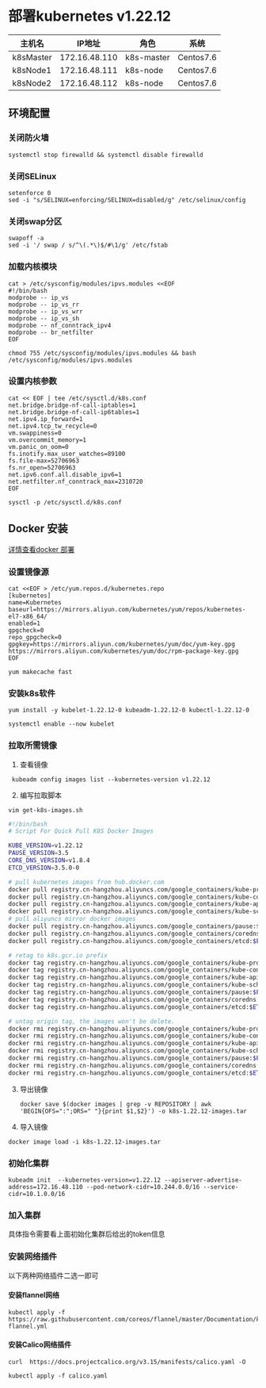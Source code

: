 # 部署kubernetes v1.22.12
| 主机名    | IP地址                    | 角色       | 系统      |
| --------- | ------------------------- | ---------- | --------- |
| k8sMaster | 172.16.48.110             | k8s-master | Centos7.6 |
| k8sNode1  | 172.16.48.111             | k8s-node   | Centos7.6 |
| k8sNode2  | 172.16.48.112             | k8s-node   | Centos7.6 |

## 环境配置
### 关闭防火墙

```shell
systemctl stop firewalld && systemctl disable firewalld
```

### 关闭SELinux

```shell
setenforce 0
sed -i "s/SELINUX=enforcing/SELINUX=disabled/g" /etc/selinux/config
```

### 关闭swap分区

```shell
swapoff -a
sed -i '/ swap / s/^\(.*\)$/#\1/g' /etc/fstab
```

### 加载内核模块

```shell
cat > /etc/sysconfig/modules/ipvs.modules <<EOF
#!/bin/bash
modprobe -- ip_vs
modprobe -- ip_vs_rr
modprobe -- ip_vs_wrr
modprobe -- ip_vs_sh
modprobe -- nf_conntrack_ipv4
modprobe -- br_netfilter
EOF

chmod 755 /etc/sysconfig/modules/ipvs.modules && bash /etc/sysconfig/modules/ipvs.modules
```

### 设置内核参数

```shell
cat << EOF | tee /etc/sysctl.d/k8s.conf
net.bridge.bridge-nf-call-iptables=1
net.bridge.bridge-nf-call-ip6tables=1
net.ipv4.ip_forward=1
net.ipv4.tcp_tw_recycle=0
vm.swappiness=0
vm.overcommit_memory=1
vm.panic_on_oom=0
fs.inotify.max_user_watches=89100
fs.file-max=52706963
fs.nr_open=52706963
net.ipv6.conf.all.disable_ipv6=1
net.netfilter.nf_conntrack_max=2310720
EOF

sysctl -p /etc/sysctl.d/k8s.conf
```
## Docker 安装

[详情查看docker 部署](https://so.csdn.net/so/search?q=rpc&spm=1001.2101.3001.7020) 

### 设置镜像源

``` shell
cat <<EOF > /etc/yum.repos.d/kubernetes.repo
[kubernetes]
name=Kubernetes
baseurl=https://mirrors.aliyun.com/kubernetes/yum/repos/kubernetes-el7-x86_64/
enabled=1
gpgcheck=0
repo_gpgcheck=0
gpgkey=https://mirrors.aliyun.com/kubernetes/yum/doc/yum-key.gpg https://mirrors.aliyun.com/kubernetes/yum/doc/rpm-package-key.gpg
EOF

yum makecache fast
```
### 安装k8s软件

```shell
yum install -y kubelet-1.22.12-0 kubeadm-1.22.12-0 kubectl-1.22.12-0

systemctl enable --now kubelet
```

### 拉取所需镜像

1. 查看镜像

```shell
 kubeadm config images list --kubernetes-version v1.22.12
```

2. 编写拉取脚本

```shell
vim get-k8s-images.sh
```

```sh
#!/bin/bash
# Script For Quick Pull K8S Docker Images

KUBE_VERSION=v1.22.12
PAUSE_VERSION=3.5
CORE_DNS_VERSION=v1.8.4
ETCD_VERSION=3.5.0-0

# pull kubernetes images from hub.docker.com
docker pull registry.cn-hangzhou.aliyuncs.com/google_containers/kube-proxy-amd64:$KUBE_VERSION
docker pull registry.cn-hangzhou.aliyuncs.com/google_containers/kube-controller-manager-amd64:$KUBE_VERSION
docker pull registry.cn-hangzhou.aliyuncs.com/google_containers/kube-apiserver-amd64:$KUBE_VERSION
docker pull registry.cn-hangzhou.aliyuncs.com/google_containers/kube-scheduler-amd64:$KUBE_VERSION
# pull aliyuncs mirror docker images
docker pull registry.cn-hangzhou.aliyuncs.com/google_containers/pause:$PAUSE_VERSION
docker pull registry.cn-hangzhou.aliyuncs.com/google_containers/coredns:$CORE_DNS_VERSION
docker pull registry.cn-hangzhou.aliyuncs.com/google_containers/etcd:$ETCD_VERSION

# retag to k8s.gcr.io prefix
docker tag registry.cn-hangzhou.aliyuncs.com/google_containers/kube-proxy-amd64:$KUBE_VERSION  k8s.gcr.io/kube-proxy:$KUBE_VERSION
docker tag registry.cn-hangzhou.aliyuncs.com/google_containers/kube-controller-manager-amd64:$KUBE_VERSION k8s.gcr.io/kube-controller-manager:$KUBE_VERSION
docker tag registry.cn-hangzhou.aliyuncs.com/google_containers/kube-apiserver-amd64:$KUBE_VERSION k8s.gcr.io/kube-apiserver:$KUBE_VERSION
docker tag registry.cn-hangzhou.aliyuncs.com/google_containers/kube-scheduler-amd64:$KUBE_VERSION k8s.gcr.io/kube-scheduler:$KUBE_VERSION
docker tag registry.cn-hangzhou.aliyuncs.com/google_containers/pause:$PAUSE_VERSION k8s.gcr.io/pause:$PAUSE_VERSION
docker tag registry.cn-hangzhou.aliyuncs.com/google_containers/coredns:$CORE_DNS_VERSION k8s.gcr.io/coredns:$CORE_DNS_VERSION
docker tag registry.cn-hangzhou.aliyuncs.com/google_containers/etcd:$ETCD_VERSION k8s.gcr.io/etcd:$ETCD_VERSION

# untag origin tag, the images won't be delete.
docker rmi registry.cn-hangzhou.aliyuncs.com/google_containers/kube-proxy-amd64:$KUBE_VERSION
docker rmi registry.cn-hangzhou.aliyuncs.com/google_containers/kube-controller-manager-amd64:$KUBE_VERSION
docker rmi registry.cn-hangzhou.aliyuncs.com/google_containers/kube-apiserver-amd64:$KUBE_VERSION
docker rmi registry.cn-hangzhou.aliyuncs.com/google_containers/kube-scheduler-amd64:$KUBE_VERSION
docker rmi registry.cn-hangzhou.aliyuncs.com/google_containers/pause:$PAUSE_VERSION
docker rmi registry.cn-hangzhou.aliyuncs.com/google_containers/coredns:$CORE_DNS_VERSION
docker rmi registry.cn-hangzhou.aliyuncs.com/google_containers/etcd:$ETCD_VERSION
```

3. 导出镜像

   ```shell
   docker save $(docker images | grep -v REPOSITORY | awk 'BEGIN{OFS=":";ORS=" "}{print $1,$2}') -o k8s-1.22.12-images.tar
   ```

4. 导入镜像

```shell
docker image load -i k8s-1.22.12-images.tar
```

### 初始化集群

```shell
kubeadm init  --kubernetes-version=v1.22.12 --apiserver-advertise-address=172.16.48.110 --pod-network-cidr=10.244.0.0/16 --service-cidr=10.1.0.0/16 

```
### 加入集群
具体指令需要看上面初始化集群后给出的token信息

### 安装网络插件
以下两种网络插件二选一即可
#### 安装flannel网络

```shell
kubectl apply -f https://raw.githubusercontent.com/coreos/flannel/master/Documentation/kube-flannel.yml
```

#### 安装Calico网络插件

```shell
curl  https://docs.projectcalico.org/v3.15/manifests/calico.yaml -O

kubectl apply -f calico.yaml

```
